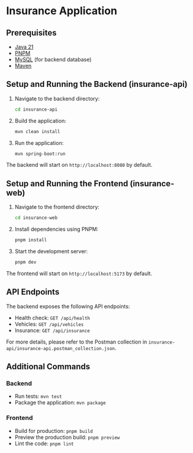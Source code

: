 # Insurance Application


## Prerequisites

- [Java 21](https://adoptium.net/)
- [PNPM](https://pnpm.io/installation)
- [MySQL](https://dev.mysql.com/downloads/) (for backend database)
- [Maven](https://maven.apache.org/download.cgi)

## Setup and Running the Backend (insurance-api)

1. Navigate to the backend directory:
   ```bash
   cd insurance-api
   ```

2. Build the application:
   ```bash
   mvn clean install
   ```

3. Run the application:
   ```bash
   mvn spring-boot:run
   ```

The backend will start on `http://localhost:8080` by default.

## Setup and Running the Frontend (insurance-web)



1. Navigate to the frontend directory:
   ```bash
   cd insurance-web
   ```

2. Install dependencies using PNPM:
   ```bash
   pnpm install
   ```

3. Start the development server:
   ```bash
   pnpm dev
   ```

The frontend will start on `http://localhost:5173` by default.

## API Endpoints

The backend exposes the following API endpoints:
- Health check: `GET /api/health`
- Vehicles: `GET /api/vehicles`
- Insurance: `GET /api/insurance`

For more details, please refer to the Postman collection in `insurance-api/insurance-api.postman_collection.json`.

## Additional Commands

### Backend
- Run tests: `mvn test`
- Package the application: `mvn package`

### Frontend
- Build for production: `pnpm build`
- Preview the production build: `pnpm preview`
- Lint the code: `pnpm lint` 